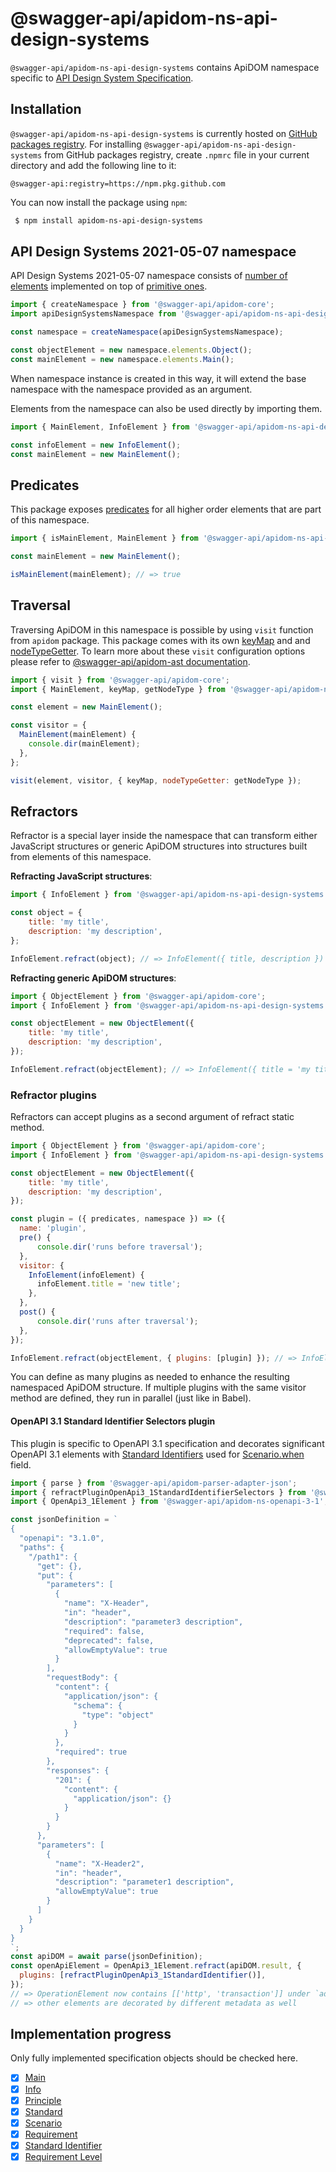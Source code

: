 # @swagger-api/apidom-ns-api-design-systems

`@swagger-api/apidom-ns-api-design-systems` contains ApiDOM namespace specific to [API Design System Specification](https://apidesign.systems/specification/).

## Installation

`@swagger-api/apidom-ns-api-design-systems` is currently hosted on [GitHub packages registry](https://docs.github.com/en/packages/learn-github-packages/introduction-to-github-packages).
For installing `@swagger-api/apidom-ns-api-design-systems` from GitHub packages registry, create `.npmrc` file in your current directory and add
the following line to it:

```
@swagger-api:registry=https://npm.pkg.github.com
```

You can now install the package using `npm`:

```sh
 $ npm install apidom-ns-api-design-systems
```

## API Design Systems 2021-05-07 namespace

API Design Systems 2021-05-07 namespace consists of [number of elements](https://github.com/swagger-api/apidom/tree/main/packages/apidom-ns-api-design-systems/src/elements) implemented on top
of [primitive ones](https://github.com/refractproject/minim/tree/master/lib/primitives).

```js
import { createNamespace } from '@swagger-api/apidom-core';
import apiDesignSystemsNamespace from '@swagger-api/apidom-ns-api-design-systems';

const namespace = createNamespace(apiDesignSystemsNamespace);

const objectElement = new namespace.elements.Object();
const mainElement = new namespace.elements.Main();
```

When namespace instance is created in this way, it will extend the base namespace
with the namespace provided as an argument.

Elements from the namespace can also be used directly by importing them.

```js
import { MainElement, InfoElement } from '@swagger-api/apidom-ns-api-design-systems';

const infoElement = new InfoElement();
const mainElement = new MainElement();
```

## Predicates

This package exposes [predicates](https://github.com/swagger-api/apidom/blob/main/packages/apidom-ns-api-design-systems/src/predicates.ts)
for all higher order elements that are part of this namespace.

```js
import { isMainElement, MainElement } from '@swagger-api/apidom-ns-api-design-systems';

const mainElement = new MainElement();

isMainElement(mainElement); // => true
```

## Traversal

Traversing ApiDOM in this namespace is possible by using `visit` function from `apidom` package.
This package comes with its own [keyMap](https://github.com/swagger-api/apidom/blob/main/packages/apidom-ns-api-design-systems/src/traversal/visitor.ts) and  and [nodeTypeGetter](https://github.com/swagger-api/apidom/blob/main/packages/apidom-ns-api-design-systems/src/traversal/visitor.ts).
To learn more about these `visit` configuration options please refer to [@swagger-api/apidom-ast documentation](https://github.com/swagger-api/apidom/blob/main/packages/apidom-ast/README.md#visit).

```js
import { visit } from '@swagger-api/apidom-core';
import { MainElement, keyMap, getNodeType } from '@swagger-api/apidom-ns-api-design-systems';

const element = new MainElement();

const visitor = {
  MainElement(mainElement) {
    console.dir(mainElement);
  },
};

visit(element, visitor, { keyMap, nodeTypeGetter: getNodeType });
```

## Refractors

Refractor is a special layer inside the namespace that can transform either JavaScript structures
or generic ApiDOM structures into structures built from elements of this namespace.

**Refracting JavaScript structures**:

```js
import { InfoElement } from '@swagger-api/apidom-ns-api-design-systems';

const object = {
    title: 'my title',
    description: 'my description',
};

InfoElement.refract(object); // => InfoElement({ title, description })
```

**Refracting generic ApiDOM structures**:

```js
import { ObjectElement } from '@swagger-api/apidom-core';
import { InfoElement } from '@swagger-api/apidom-ns-api-design-systems';

const objectElement = new ObjectElement({
    title: 'my title',
    description: 'my description',
});

InfoElement.refract(objectElement); // => InfoElement({ title = 'my title', description = 'my description' })
```

### Refractor plugins

Refractors can accept plugins as a second argument of refract static method.

```js
import { ObjectElement } from '@swagger-api/apidom-core';
import { InfoElement } from '@swagger-api/apidom-ns-api-design-systems';

const objectElement = new ObjectElement({
    title: 'my title',
    description: 'my description',
});

const plugin = ({ predicates, namespace }) => ({
  name: 'plugin',
  pre() {
      console.dir('runs before traversal');
  },
  visitor: {
    InfoElement(infoElement) {
      infoElement.title = 'new title';
    },
  },
  post() {
      console.dir('runs after traversal');
  },
});

InfoElement.refract(objectElement, { plugins: [plugin] }); // => InfoElement({ title = 'new title', description = 'my description' })
```

You can define as many plugins as needed to enhance the resulting namespaced ApiDOM structure.
If multiple plugins with the same visitor method are defined, they run in parallel (just like in Babel).

#### OpenAPI 3.1 Standard Identifier Selectors plugin

This plugin is specific to OpenAPI 3.1 specification and decorates significant
OpenAPI 3.1 elements with [Standard Identifiers](https://apidesign.systems/standards/) used
for [Scenario.when](https://apidesign.systems/specification/#scenario) field.

```js
import { parse } from '@swagger-api/apidom-parser-adapter-json';
import { refractPluginOpenApi3_1StandardIdentifierSelectors } from '@swagger-api/apidom-ns-api-design-systems';
import { OpenApi3_1Element } from '@swagger-api/apidom-ns-openapi-3-1';

const jsonDefinition = `
{
  "openapi": "3.1.0",
  "paths": {
    "/path1": {
      "get": {},
      "put": {
        "parameters": [
          {
            "name": "X-Header",
            "in": "header",
            "description": "parameter3 description",
            "required": false,
            "deprecated": false,
            "allowEmptyValue": true
          }
        ],
        "requestBody": {
          "content": {
            "application/json": {
              "schema": {
                "type": "object"
              }
            }
          },
          "required": true
        },
        "responses": {
          "201": {
            "content": {
              "application/json": {}
            }
          }
        }
      },
      "parameters": [
        {
          "name": "X-Header2",
          "in": "header",
          "description": "parameter1 description",
          "allowEmptyValue": true
        }
      ]
    }
  }
}
`;
const apiDOM = await parse(jsonDefinition);
const openApiElement = OpenApi3_1Element.refract(apiDOM.result, {
  plugins: [refractPluginOpenApi3_1StandardIdentifier()],
});
// => OperationElement now contains [['http', 'transaction']] under `ads-s-standard-identifier` key
// => other elements are decorated by different metadata as well
```

## Implementation progress

Only fully implemented specification objects should be checked here.

- [x] [Main](https://apidesign.systems/specification/#main)
- [x] [Info](https://apidesign.systems/specification/#info-object)
- [x] [Principle](https://apidesign.systems/specification/#principle)
- [x] [Standard](https://apidesign.systems/specification/#standard)
- [x] [Scenario](https://apidesign.systems/specification/#scenario)
- [x] [Requirement](https://apidesign.systems/specification/#requirement)
- [x] [Standard Identifier](https://apidesign.systems/specification/#standard-identifier-arraystring)
- [x] [Requirement Level](https://apidesign.systems/specification/#requirement-level-enum)
